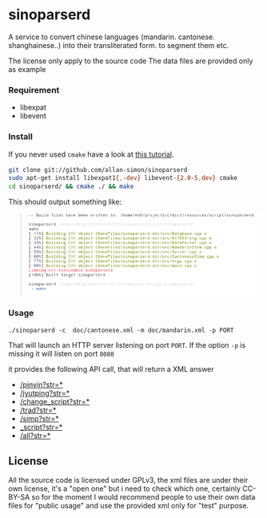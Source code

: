 sinoparserd
===========

A service to convert chinese languages (mandarin. cantonese. shanghainese..) into their transliterated form. to segment them etc.

The license only apply to the source code
The data files are provided only as example



### Requirement ###

  * libexpat
  * libevent

### Install ###

If you never used `cmake` have a look at [this tutorial](http://web.cs.swarthmore.edu/~adanner/tips/cmake.php).
```bash
git clone git://github.com/allan-simon/sinoparserd
sudo apt-get install libexpat1{,-dev} libevent-{2.0-5,dev} cmake
cd sinoparserd/ && cmake ./ && make
```
This should output something like:
  > ![compilation screenshot](compilation-screenshot.png)

### Usage ###

    ./sinoparserd -c  doc/cantonese.xml -m doc/mandarin.xml -p PORT

That will launch an HTTP server listening on port `PORT`. If the option `-p` is missing it will listen on port `8080`

it provides the following API call, that will return a XML answer

  * [/pinyin?str=\*](http://localhost:8080/pinyin?str=\*)
  * [/jyutping?str=\*](http://localhost:8080/jyutping?str=\*)
  * [/change\_script?str=\*](http://localhost:8080/change\_script?str=\*)
  * [/trad?str=\*](http://localhost:8080/trad?str=\*)
  * [/simp?str=\*](http://localhost:8080/simp?str=\*)
  * [\_script?str=\*](http://localhost:8080/guess\_script?str=\*)
  * [/all?str=\*](http://localhost:8080/all?str=\*)

## License

All the source code is licensed under GPLv3, the xml files are under their own license, it's a "open one" but i need to check which one, certainly CC-BY-SA
so for the moment I would recommend people to use their own data files for "public usage" and use the provided xml only for "test" purpose.

